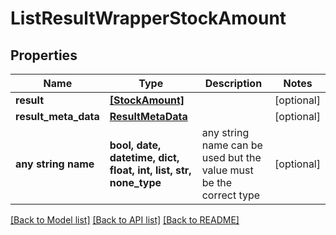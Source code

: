 # ListResultWrapperStockAmount


## Properties
Name | Type | Description | Notes
------------ | ------------- | ------------- | -------------
**result** | [**[StockAmount]**](StockAmount.md) |  | [optional] 
**result_meta_data** | [**ResultMetaData**](ResultMetaData.md) |  | [optional] 
**any string name** | **bool, date, datetime, dict, float, int, list, str, none_type** | any string name can be used but the value must be the correct type | [optional]

[[Back to Model list]](../README.md#documentation-for-models) [[Back to API list]](../README.md#documentation-for-api-endpoints) [[Back to README]](../README.md)


